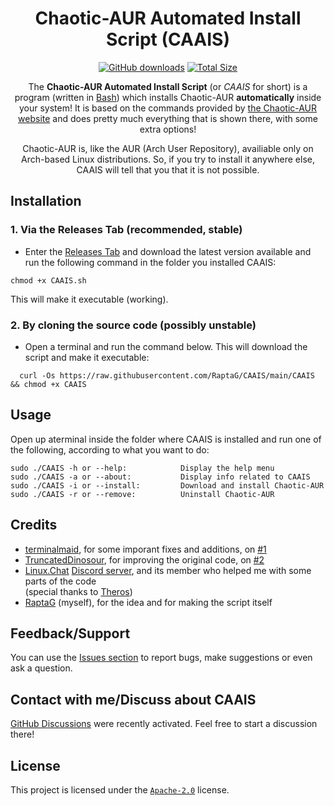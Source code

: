 <div align="center">

# Chaotic-AUR Automated Install Script (CAAIS)

[![GitHub downloads](https://img.shields.io/github/downloads/RaptaG/CAAIS/total?color=3BB300&logo=github)](https://github.com/RaptaG/CAAIS/releases)
[![Total Size](https://img.shields.io/github/repo-size/RaptaG/CAAIS?color=660099&label=Total%20Size)](https://github.com/RaptaG/CAAIS/find/main)

The **Chaotic-AUR Automated Install Script** (or _CAAIS_ for short) is a program (written in [Bash](https://www.gnu.org/software/bash)) which installs Chaotic-AUR **automatically** inside your system! It is based on the commands provided by [the Chaotic-AUR website](https://aur.chaotic.cx) and does pretty much everything that is shown there, with some extra options!

Chaotic-AUR is, like the AUR (Arch User Repository), availiable only on Arch-based Linux distributions. So, if you try to install it anywhere else, CAAIS will tell that you that it is not possible.

</div>

## Installation

### 1. Via the Releases Tab (recommended, stable)

- Enter the [Releases Tab](https://github.com/RaptaG/CAAIS/releases) and download the latest version available and run the following command in the folder you installed CAAIS:

```
chmod +x CAAIS.sh
```

This will make it executable (working).

### 2. By cloning the source code (possibly unstable)

- Open a terminal and run the command below. This will download the script and make it executable:

```
  curl -Os https://raw.githubusercontent.com/RaptaG/CAAIS/main/CAAIS && chmod +x CAAIS
```

## Usage

Open up aterminal inside the folder where CAAIS is installed and run one of the following, according to what you want to do:

```
sudo ./CAAIS -h or --help:            Display the help menu
sudo ./CAAIS -a or --about:           Display info related to CAAIS
sudo ./CAAIS -i or --install:         Download and install Chaotic-AUR
sudo ./CAAIS -r or --remove:          Uninstall Chaotic-AUR
```

## Credits

- [terminalmaid](https://github.com/terminalmaid), for some imporant fixes and additions, on [#1](https://github.com/RaptaG/CAAIS/pull/1)
- [TruncatedDinosour](https://github.com/TruncatedDinosour), for improving the original code, on [#2](https://github.com/RaptaG/CAAIS/pull/2)
- [Linux.Chat](https://linux.chat/) [Discord server](https://discord.com/invite/fA7UuAAhzt), and its member who helped me with some parts of the code <br />(special thanks to [Theros](https://github.com/therosin))
- [RaptaG](https://github.com/RaptaG) (myself), for the idea and for making the script itself

## Feedback/Support

You can use the [Issues section](https://github.com/RaptaG/CAAIS/issues) to report bugs, make suggestions or even ask a question.

## Contact with me/Discuss about CAAIS

[GitHub Discussions](https://github.com/RaptaG/CAAIS/discussions) were recently activated. Feel free to start a discussion there!

## License

This project is licensed under the [`Apache-2.0`](LICENSE) license.

